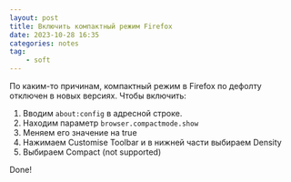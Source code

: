 ```yaml
---
layout: post
title: Включить компактный режим Firefox
date: 2023-10-28 16:35
categories: notes
tag:
    - soft
---
```


По каким-то причинам, компактный режим в Firefox по дефолту отключен в новых версиях. Чтобы включить:

1. Вводим `about:config` в адресной строке.
2. Находим параметр `browser.compactmode.show`
3. Меняем его значение на true
4. Нажимаем Customise Toolbar и в нижней части выбираем Density
5. Выбираем Compact (not supported)

Done!
